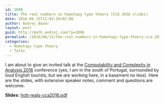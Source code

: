 ```yaml
---
id: 1898
title: The real numbers in homotopy type theory (CCA 2016 slides)
date: 2016-06-15T12:03:29+02:00
author: Andrej Bauer
layout: post
guid: http://math.andrej.com/?p=1898
permalink: /2016/06/15/the-real-numbers-in-homotopy-type-theory-cca-2016-slides/
categories:
  - Homotopy type theory
  - Talks
---
```

I am about to give an invited talk at the [Computability and Complexity in Analysis 2016](http://cca-net.de/cca2016/) conference (yes, I am in the south of Portugal, surrounded by loud English tourists, but we _are_ working here, in a basement no less). Here are the slides, with extensive speaker notes, comment and questions are welcome.

**Slides:** [hott-reals-cca2016.pdf](http://math.andrej.com/wp-content/uploads/2016/06/hott-reals-cca2016.pdf)